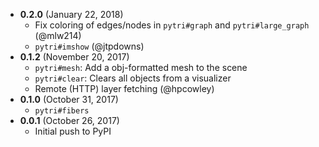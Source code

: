 - **0.2.0** (January 22, 2018)
    - Fix coloring of edges/nodes in `pytri#graph` and `pytri#large_graph` (@mlw214)
    - `pytri#imshow` (@jtpdowns)
- **0.1.2** (November 20, 2017)
    - `pytri#mesh`: Add a obj-formatted mesh to the scene
    - `pytri#clear`: Clears all objects from a visualizer
    - Remote (HTTP) layer fetching (@hpcowley)
- **0.1.0** (October 31, 2017)
    - `pytri#fibers`
- **0.0.1** (October 26, 2017)
    - Initial push to PyPI
